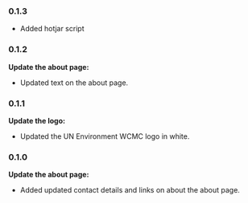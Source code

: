 ### 0.1.3

* Added hotjar script

### 0.1.2

**Update the about page:**

* Updated text on the about page.


### 0.1.1

**Update the logo:**

* Updated the UN Environment WCMC logo in white.


### 0.1.0

**Update the about page:**

* Added updated contact details and links on about the about page.
